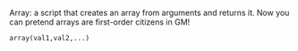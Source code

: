 Array: a script that creates an array from arguments and returns it. Now you can pretend arrays are first-order citizens in GM!

```
array(val1,val2,...)
```

